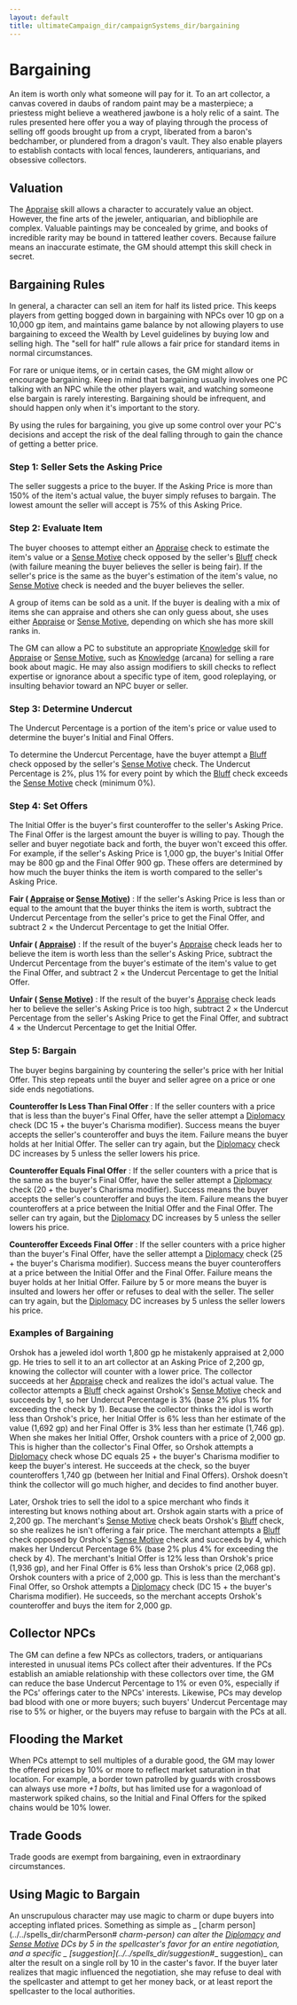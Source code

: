 ```yaml
---
layout: default
title: ultimateCampaign_dir/campaignSystems_dir/bargaining
---
```

# Bargaining

An item is worth only what someone will pay for it. To an art collector, a canvas covered in daubs of random paint may be a masterpiece; a priestess might believe a weathered jawbone is a holy relic of a saint. The rules presented here offer you a way of playing through the process of selling off goods brought up from a crypt, liberated from a baron's bedchamber, or plundered from a dragon's vault. They also enable players to establish contacts with local fences, launderers, antiquarians, and obsessive collectors.

## Valuation

The [Appraise](../../skills_dir/appraise#_appraise) skill allows a character to accurately value an object. However, the fine arts of the jeweler, antiquarian, and bibliophile are complex. Valuable paintings may be concealed by grime, and books of incredible rarity may be bound in tattered leather covers. Because failure means an inaccurate estimate, the GM should attempt this skill check in secret.

## Bargaining Rules

In general, a character can sell an item for half its listed price. This keeps players from getting bogged down in bargaining with NPCs over 10 gp on a 10,000 gp item, and maintains game balance by not allowing players to use bargaining to exceed the Wealth by Level guidelines by buying low and selling high. The "sell for half" rule allows a fair price for standard items in normal circumstances.

For rare or unique items, or in certain cases, the GM might allow or encourage bargaining. Keep in mind that bargaining usually involves one PC talking with an NPC while the other players wait, and watching someone else bargain is rarely interesting. Bargaining should be infrequent, and should happen only when it's important to the story.

By using the rules for bargaining, you give up some control over your PC's decisions and accept the risk of the deal falling through to gain the chance of getting a better price.

### Step 1: Seller Sets the Asking Price

The seller suggests a price to the buyer. If the Asking Price is more than 150% of the item's actual value, the buyer simply refuses to bargain. The lowest amount the seller will accept is 75% of this Asking Price.

### Step 2: Evaluate Item

The buyer chooses to attempt either an [Appraise](../../skills_dir/appraise#_appraise) check to estimate the item's value or a [Sense Motive](../../skills_dir/senseMotive#_sense-motive) check opposed by the seller's [Bluff](../../skills_dir/bluff#_bluff) check (with failure meaning the buyer believes the seller is being fair). If the seller's price is the same as the buyer's estimation of the item's value, no [Sense Motive](../../skills_dir/senseMotive#_sense-motive) check is needed and the buyer believes the seller.

A group of items can be sold as a unit. If the buyer is dealing with a mix of items she can appraise and others she can only guess about, she uses either [Appraise](../../skills_dir/appraise#_appraise) or [Sense Motive](../../skills_dir/senseMotive#_sense-motive), depending on which she has more skill ranks in.

The GM can allow a PC to substitute an appropriate [Knowledge](../../skills_dir/knowledge#_knowledge) skill for [Appraise](../../skills_dir/appraise#_appraise) or [Sense Motive](../../skills_dir/senseMotive#_sense-motive), such as [Knowledge](../../skills_dir/knowledge#_knowledge) (arcana) for selling a rare book about magic. He may also assign modifiers to skill checks to reflect expertise or ignorance about a specific type of item, good roleplaying, or insulting behavior toward an NPC buyer or seller.

### Step 3: Determine Undercut

The Undercut Percentage is a portion of the item's price or value used to determine the buyer's Initial and Final Offers.

To determine the Undercut Percentage, have the buyer attempt a [Bluff](../../skills_dir/bluff#_bluff) check opposed by the seller's [Sense Motive](../../skills_dir/senseMotive#_sense-motive) check. The Undercut Percentage is 2%, plus 1% for every point by which the [Bluff](../../skills_dir/bluff#_bluff) check exceeds the [Sense Motive](../../skills_dir/senseMotive#_sense-motive) check (minimum 0%).

### Step 4: Set Offers

The Initial Offer is the buyer's first counteroffer to the seller's Asking Price. The Final Offer is the largest amount the buyer is willing to pay. Though the seller and buyer negotiate back and forth, the buyer won't exceed this offer. For example, if the seller's Asking Price is 1,000 gp, the buyer's Initial Offer may be 800 gp and the Final Offer 900 gp. These offers are determined by how much the buyer thinks the item is worth compared to the seller's Asking Price.

**Fair ( [Appraise](../../skills_dir/appraise#_appraise) or [Sense Motive](../../skills_dir/senseMotive#_sense-motive))** : If the seller's Asking Price is less than or equal to the amount that the buyer thinks the item is worth, subtract the Undercut Percentage from the seller's price to get the Final Offer, and subtract 2 × the Undercut Percentage to get the Initial Offer.

**Unfair ( [Appraise](../../skills_dir/appraise#_appraise))** : If the result of the buyer's [Appraise](../../skills_dir/appraise#_appraise) check leads her to believe the item is worth less than the seller's Asking Price, subtract the Undercut Percentage from the buyer's estimate of the item's value to get the Final Offer, and subtract 2 × the Undercut Percentage to get the Initial Offer.

**Unfair ( [Sense Motive](../../skills_dir/senseMotive#_sense-motive))** : If the result of the buyer's [Appraise](../../skills_dir/appraise#_appraise) check leads her to believe the seller's Asking Price is too high, subtract 2 × the Undercut Percentage from the seller's Asking Price to get the Final Offer, and subtract 4 × the Undercut Percentage to get the Initial Offer.

### Step 5: Bargain

The buyer begins bargaining by countering the seller's price with her Initial Offer. This step repeats until the buyer and seller agree on a price or one side ends negotiations.

**Counteroffer Is Less Than Final Offer** : If the seller counters with a price that is less than the buyer's Final Offer, have the seller attempt a [Diplomacy](../../skills_dir/diplomacy#_diplomacy) check (DC 15 + the buyer's Charisma modifier). Success means the buyer accepts the seller's counteroffer and buys the item. Failure means the buyer holds at her Initial Offer. The seller can try again, but the [Diplomacy](../../skills_dir/diplomacy#_diplomacy) check DC increases by 5 unless the seller lowers his price.

**Counteroffer Equals Final Offer** : If the seller counters with a price that is the same as the buyer's Final Offer, have the seller attempt a [Diplomacy](../../skills_dir/diplomacy#_diplomacy) check (20 + the buyer's Charisma modifier). Success means the buyer accepts the seller's counteroffer and buys the item. Failure means the buyer counteroffers at a price between the Initial Offer and the Final Offer. The seller can try again, but the [Diplomacy](../../skills_dir/diplomacy#_diplomacy) DC increases by 5 unless the seller lowers his price.

**Counteroffer Exceeds Final Offer** : If the seller counters with a price higher than the buyer's Final Offer, have the seller attempt a [Diplomacy](../../skills_dir/diplomacy#_diplomacy) check (25 + the buyer's Charisma modifier). Success means the buyer counteroffers at a price between the Initial Offer and the Final Offer. Failure means the buyer holds at her Initial Offer. Failure by 5 or more means the buyer is insulted and lowers her offer or refuses to deal with the seller. The seller can try again, but the [Diplomacy](../../skills_dir/diplomacy#_diplomacy) DC increases by 5 unless the seller lowers his price.

### Examples of Bargaining

Orshok has a jeweled idol worth 1,800 gp he mistakenly appraised at 2,000 gp. He tries to sell it to an art collector at an Asking Price of 2,200 gp, knowing the collector will counter with a lower price. The collector succeeds at her [Appraise](../../skills_dir/appraise#_appraise) check and realizes the idol's actual value. The collector attempts a [Bluff](../../skills_dir/bluff#_bluff) check against Orshok's [Sense Motive](../../skills_dir/senseMotive#_sense-motive) check and succeeds by 1, so her Undercut Percentage is 3% (base 2% plus 1% for exceeding the check by 1). Because the collector thinks the idol is worth less than Orshok's price, her Initial Offer is 6% less than her estimate of the value (1,692 gp) and her Final Offer is 3% less than her estimate (1,746 gp). When she makes her Initial Offer, Orshok counters with a price of 2,000 gp. This is higher than the collector's Final Offer, so Orshok attempts a [Diplomacy](../../skills_dir/diplomacy#_diplomacy) check whose DC equals 25 + the buyer's Charisma modifier to keep the buyer's interest. He succeeds at the check, so the buyer counteroffers 1,740 gp (between her Initial and Final Offers). Orshok doesn't think the collector will go much higher, and decides to find another buyer.

Later, Orshok tries to sell the idol to a spice merchant who finds it interesting but knows nothing about art. Orshok again starts with a price of 2,200 gp. The merchant's [Sense Motive](../../skills_dir/senseMotive#_sense-motive) check beats Orshok's [Bluff](../../skills_dir/bluff#_bluff) check, so she realizes he isn't offering a fair price. The merchant attempts a [Bluff](../../skills_dir/bluff#_bluff) check opposed by Orshok's [Sense Motive](../../skills_dir/senseMotive#_sense-motive) check and succeeds by 4, which makes her Undercut Percentage 6% (base 2% plus 4% for exceeding the check by 4). The merchant's Initial Offer is 12% less than Orshok's price (1,936 gp), and her Final Offer is 6% less than Orshok's price (2,068 gp). Orshok counters with a price of 2,000 gp. This is less than the merchant's Final Offer, so Orshok attempts a [Diplomacy](../../skills_dir/diplomacy#_diplomacy) check (DC 15 + the buyer's Charisma modifier). He succeeds, so the merchant accepts Orshok's counteroffer and buys the item for 2,000 gp.

## Collector NPCs

The GM can define a few NPCs as collectors, traders, or antiquarians interested in unusual items PCs collect after their adventures. If the PCs establish an amiable relationship with these collectors over time, the GM can reduce the base Undercut Percentage to 1% or even 0%, especially if the PCs' offerings cater to the NPCs' interests. Likewise, PCs may develop bad blood with one or more buyers; such buyers' Undercut Percentage may rise to 5% or higher, or the buyers may refuse to bargain with the PCs at all.

## Flooding the Market

When PCs attempt to sell multiples of a durable good, the GM may lower the offered prices by 10% or more to reflect market saturation in that location. For example, a border town patrolled by guards with crossbows can always use more _+1 bolts_, but has limited use for a wagonload of masterwork spiked chains, so the Initial and Final Offers for the spiked chains would be 10% lower.

## Trade Goods

Trade goods are exempt from bargaining, even in extraordinary circumstances.

## Using Magic to Bargain

An unscrupulous character may use magic to charm or dupe buyers into accepting inflated prices. Something as simple as _ [charm person](../../spells_dir/charmPerson# __charm-person)_ can alter the [Diplomacy](../../skills_dir/diplomacy#_diplomacy) and [Sense Motive](../../skills_dir/senseMotive#_sense-motive) DCs by 5 in the spellcaster's favor for an entire negotiation, and a specific _ [suggestion](../../spells_dir/suggestion#__ suggestion)_ can alter the result on a single roll by 10 in the caster's favor. If the buyer later realizes that magic influenced the negotiation, she may refuse to deal with the spellcaster and attempt to get her money back, or at least report the spellcaster to the local authorities.

